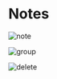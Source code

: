# Notes

![note](https://user-images.githubusercontent.com/54866393/96146312-714ca180-0f06-11eb-9d01-8a196947532b.gif)


![group](https://user-images.githubusercontent.com/54866393/96146321-74479200-0f06-11eb-8e11-cd886e25a291.gif)


![delete](https://user-images.githubusercontent.com/54866393/96146333-77428280-0f06-11eb-979f-7382dee6190c.gif)
